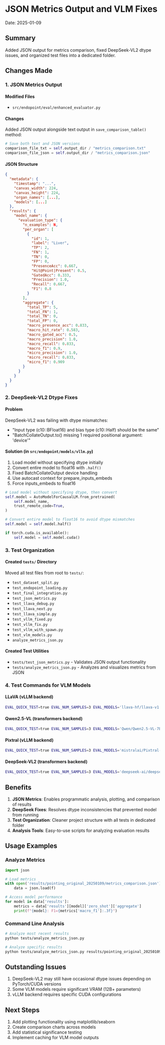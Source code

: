 # JSON Metrics Output and VLM Fixes

Date: 2025-01-09

## Summary
Added JSON output for metrics comparison, fixed DeepSeek-VL2 dtype issues, and organized test files into a dedicated folder.

## Changes Made

### 1. JSON Metrics Output

#### Modified Files
- `src/endopoint/eval/enhanced_evaluator.py`

#### Changes
Added JSON output alongside text output in `save_comparison_table()` method:

```python
# Save both text and JSON versions
comparison_file_txt = self.output_dir / "metrics_comparison.txt"
comparison_file_json = self.output_dir / "metrics_comparison.json"
```

#### JSON Structure
```json
{
  "metadata": {
    "timestamp": "...",
    "canvas_width": 224,
    "canvas_height": 224,
    "organ_names": [...],
    "models": [...]
  },
  "results": {
    "model_name": {
      "evaluation_type": {
        "n_examples": N,
        "per_organ": [
          {
            "id": 1,
            "label": "Liver",
            "TP": 2,
            "FN": 1,
            "TN": 0,
            "FP": 0,
            "PresenceAcc": 0.667,
            "Hit@Point|Present": 0.5,
            "GatedAcc": 0.333,
            "Precision": 1.0,
            "Recall": 0.667,
            "F1": 0.8
          }
        ],
        "aggregate": {
          "total_TP": 5,
          "total_FN": 1,
          "total_TN": 0,
          "total_FP": 0,
          "macro_presence_acc": 0.833,
          "macro_hit_rate": 0.583,
          "macro_gated_acc": 0.5,
          "macro_precision": 1.0,
          "macro_recall": 0.833,
          "macro_f1": 0.9,
          "micro_precision": 1.0,
          "micro_recall": 0.833,
          "micro_f1": 0.909
        }
      }
    }
  }
}
```

### 2. DeepSeek-VL2 Dtype Fixes

#### Problem
DeepSeek-VL2 was failing with dtype mismatches:
- "Input type (c10::BFloat16) and bias type (c10::Half) should be the same"
- "BatchCollateOutput.to() missing 1 required positional argument: 'device'"

#### Solution (in `src/endopoint/models/vllm.py`)
1. Load model without specifying dtype initially
2. Convert entire model to float16 with `.half()`
3. Fixed BatchCollateOutput device handling
4. Use autocast context for prepare_inputs_embeds
5. Force inputs_embeds to float16

```python
# Load model without specifying dtype, then convert
self.model = AutoModelForCausalLM.from_pretrained(
    self.model_name,
    trust_remote_code=True,
)

# Convert entire model to float16 to avoid dtype mismatches
self.model = self.model.half()

if torch.cuda.is_available():
    self.model = self.model.cuda()
```

### 3. Test Organization

#### Created `tests/` Directory
Moved all test files from root to `tests/`:
- `test_dataset_split.py`
- `test_endopoint_loading.py`
- `test_final_integration.py`
- `test_json_metrics.py`
- `test_llava_debug.py`
- `test_llava_next.py`
- `test_llava_simple.py`
- `test_vllm_fixed.py`
- `test_vllm_fix.py`
- `test_vllm_with_spawn.py`
- `test_vlm_models.py`
- `analyze_metrics_json.py`

#### Created Test Utilities
- `tests/test_json_metrics.py` - Validates JSON output functionality
- `tests/analyze_metrics_json.py` - Analyzes and visualizes metrics from JSON

### 4. Test Commands for VLM Models

#### LLaVA (vLLM backend)
```bash
EVAL_QUICK_TEST=true EVAL_NUM_SAMPLES=3 EVAL_MODELS='llava-hf/llava-v1.6-mistral-7b-hf' python3 notebooks_py/eval_pointing_original_size.py
```

#### Qwen2.5-VL (transformers backend)
```bash
EVAL_QUICK_TEST=true EVAL_NUM_SAMPLES=3 EVAL_MODELS='Qwen/Qwen2.5-VL-7B-Instruct' python3 notebooks_py/eval_pointing_original_size.py
```

#### Pixtral (vLLM backend)
```bash
EVAL_QUICK_TEST=true EVAL_NUM_SAMPLES=3 EVAL_MODELS='mistralai/Pixtral-12B-2409' python3 notebooks_py/eval_pointing_original_size.py
```

#### DeepSeek-VL2 (transformers backend)
```bash
EVAL_QUICK_TEST=true EVAL_NUM_SAMPLES=3 EVAL_MODELS='deepseek-ai/deepseek-vl2-tiny' python3 notebooks_py/eval_pointing_original_size.py
```

## Benefits

1. **JSON Metrics**: Enables programmatic analysis, plotting, and comparison of results
2. **DeepSeek Fixes**: Resolves dtype inconsistencies that prevented model from running
3. **Test Organization**: Cleaner project structure with all tests in dedicated folder
4. **Analysis Tools**: Easy-to-use scripts for analyzing evaluation results

## Usage Examples

### Analyze Metrics
```python
import json

# Load metrics
with open('results/pointing_original_20250109/metrics_comparison.json') as f:
    data = json.load(f)

# Access model performance
for model in data['results']:
    metrics = data['results'][model]['zero_shot']['aggregate']
    print(f"{model}: F1={metrics['macro_f1']:.3f}")
```

### Command Line Analysis
```bash
# Analyze most recent results
python tests/analyze_metrics_json.py

# Analyze specific results
python tests/analyze_metrics_json.py results/pointing_original_20250109/metrics_comparison.json
```

## Outstanding Issues

1. DeepSeek-VL2 may still have occasional dtype issues depending on PyTorch/CUDA versions
2. Some VLM models require significant VRAM (12B+ parameters)
3. vLLM backend requires specific CUDA configurations

## Next Steps

1. Add plotting functionality using matplotlib/seaborn
2. Create comparison charts across models
3. Add statistical significance testing
4. Implement caching for VLM model outputs